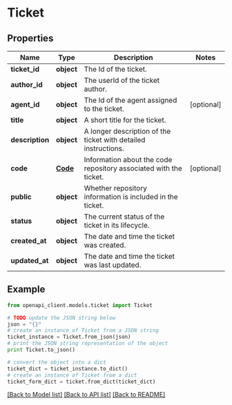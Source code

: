 # Ticket


## Properties
Name | Type | Description | Notes
------------ | ------------- | ------------- | -------------
**ticket_id** | **object** | The Id of the ticket. | 
**author_id** | **object** | The userId of the ticket author. | 
**agent_id** | **object** | The Id of the agent assigned to the ticket. | [optional] 
**title** | **object** | A short title for the ticket. | 
**description** | **object** | A longer description of the ticket with detailed instructions. | 
**code** | [**Code**](Code.md) | Information about the code repository associated with the ticket. | [optional] 
**public** | **object** | Whether repository information is included in the ticket. | 
**status** | **object** | The current status of the ticket in its lifecycle. | 
**created_at** | **object** | The date and time the ticket was created. | 
**updated_at** | **object** | The date and time the ticket was last updated. | 

## Example

```python
from openapi_client.models.ticket import Ticket

# TODO update the JSON string below
json = "{}"
# create an instance of Ticket from a JSON string
ticket_instance = Ticket.from_json(json)
# print the JSON string representation of the object
print Ticket.to_json()

# convert the object into a dict
ticket_dict = ticket_instance.to_dict()
# create an instance of Ticket from a dict
ticket_form_dict = ticket.from_dict(ticket_dict)
```
[[Back to Model list]](../README.md#documentation-for-models) [[Back to API list]](../README.md#documentation-for-api-endpoints) [[Back to README]](../README.md)


